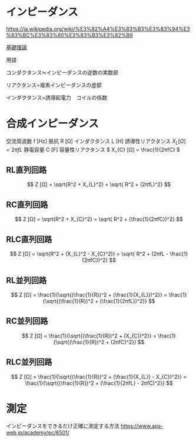# インピーダンス

https://ja.wikipedia.org/wiki/%E3%82%A4%E3%83%B3%E3%83%94%E3%83%BC%E3%83%80%E3%83%B3%E3%82%B9


[基礎理論](./BasicTheory.md)


用語

コンダクタンス≒インピーダンスの逆数の実数部

リアクタンス=複素インピーダンスの虚部

インダクタンス=誘導起電力　コイルの係数

# 合成インピーダンス
交流周波数 f [Hz]
抵抗 R [Ω]
インダクタンス L [H]
誘導性リアクタンス $` X_{L} [Ω] = 2πfL `$
静電容量 C [F]
容量性リアクタンス $` X_{C} [Ω] = \frac{1}{2πfC} `$

## RL直列回路
$$
Z [Ω] = \sqrt{R^2 + X_{L}^2} = \sqrt{ R^2 + (2πfL)^2}
$$

## RC直列回路
$$
Z [Ω] = \sqrt{R^2 + X_{C}^2} = \sqrt{ R^2 + (\frac{1}{2πfC})^2}
$$

## RLC直列回路
$$
Z [Ω] = \sqrt{R^2 + (X_{L}^2 - X_{C}^2)} = \sqrt{ R^2 + (2πfL - \frac{1}{2πfC})^2}
$$

## RL並列回路
$$
Z [Ω] = \frac{1}{\sqrt{(\frac{1}{R})^2 + (\frac{1}{X_{L}})^2}} = \frac{1}{\sqrt{(\frac{1}{R})^2 + (\frac{1}{2πfL})^2}}
$$

## RC並列回路
$$
Z [Ω] = \frac{1}{\sqrt{(\frac{1}{R})^2 + (X_{C})^2}} = \frac{1}{\sqrt{(\frac{1}{R})^2 + (2πfC)^2}}
$$

## RLC並列回路
$$
Z [Ω] = \frac{1}{\sqrt{(\frac{1}{R})^2 + (\frac{1}{X_{L}} - X_{C})^2}} = \frac{1}{\sqrt{(\frac{1}{R})^2 + (\frac{1}{2πfL} - 2πfC)^2}}
$$


# 測定
インピーダンスをできるだけ正確に測定する方法
https://www.aps-web.jp/academy/ec/6501/

